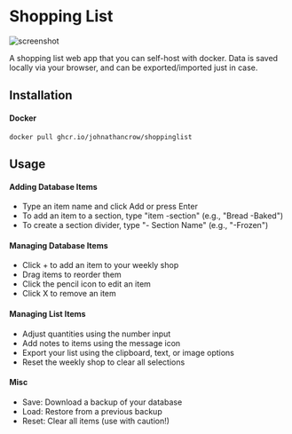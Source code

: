 # Shopping List
![screenshot](https://github.com/user-attachments/assets/5ac64a38-e2a5-4e97-b51b-f2e4f325ee19)

A shopping list web app that you can self-host with docker. Data is saved locally via your browser, and can be exported/imported just in case.

## Installation
#### Docker
```
docker pull ghcr.io/johnathancrow/shoppinglist
```

## Usage
#### Adding Database Items
- Type an item name and click Add or press Enter
- To add an item to a section, type "item -section" (e.g., "Bread -Baked")
- To create a section divider, type "- Section Name" (e.g., "-Frozen")
#### Managing Database Items
- Click + to add an item to your weekly shop
- Drag items to reorder them
- Click the pencil icon to edit an item
- Click X to remove an item
#### Managing List Items
- Adjust quantities using the number input
- Add notes to items using the message icon
- Export your list using the clipboard, text, or image options
- Reset the weekly shop to clear all selections
#### Misc
- Save: Download a backup of your database
- Load: Restore from a previous backup
- Reset: Clear all items (use with caution!)
